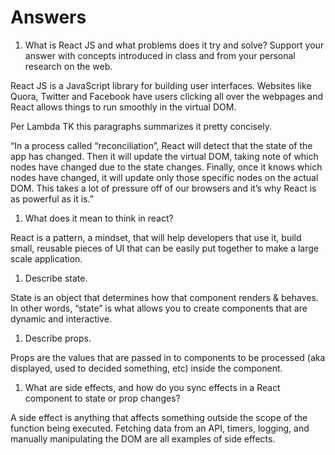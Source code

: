 # Answers

1. What is React JS and what problems does it try and solve? Support your answer with concepts introduced in class and from your personal research on the web.

React JS is a JavaScript library for building user interfaces. Websites like Quora, Twitter and Facebook have users clicking all over the webpages and React allows things to run smoothly in the virtual DOM. 
    
Per Lambda TK this paragraphs summarizes it pretty concisely. 
    
 “In a process called “reconciliation”, React will detect that the state of the app has changed. Then it will update the virtual DOM, taking note of which nodes have changed due to the state changes. Finally, once it knows which nodes have changed, it will update only those specific nodes on the actual DOM. This takes a lot of pressure off of our browsers and it’s why React is as powerful as it is.”

1. What does it mean to think in react?

React is a pattern, a mindset, that will help developers that use it, build small, reusable pieces of UI that can be easily put together to make a large scale application.

1. Describe state.

State is an object that determines how that component renders & behaves. In other words, “state” is what allows you to create components that are dynamic and interactive.

1. Describe props.

Props are the values that are passed in to components to be processed (aka displayed, used to decided something, etc) inside the component.

1. What are side effects, and how do you sync effects in a React component to state or prop changes?

A side effect is anything that affects something outside the scope of the function being executed. Fetching data from an API, timers, logging, and manually manipulating the DOM are all examples of side effects.